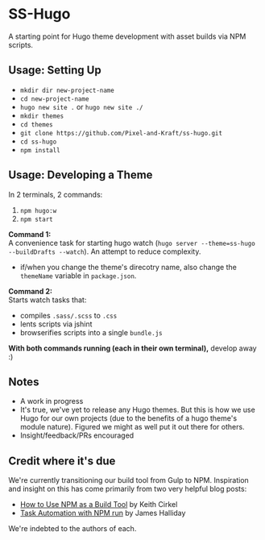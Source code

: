 # SS-Hugo

A starting point for Hugo theme development with asset builds via NPM scripts. 

## Usage: Setting Up

- `mkdir dir new-project-name`
- `cd new-project-name`
- `hugo new site .` or `hugo new site ./`
- `mkdir themes`
- `cd themes`
- `git clone https://github.com/Pixel-and-Kraft/ss-hugo.git`
- `cd ss-hugo`
- `npm install`

## Usage: Developing a Theme

In 2 terminals, 2 commands:  

1. `npm hugo:w`
2. `npm start`

**Command 1:**  
A convenience task for starting hugo watch (`hugo server --theme=ss-hugo --buildDrafts --watch`). An attempt to reduce complexity. 
- if/when you change the theme's direcotry name, also change the `themeName` variable in `package.json`.

**Command 2:**  
Starts watch tasks that:
- compiles `.sass/.scss` to `.css`
- lents scripts via jshint
- browserifies scripts into a single `bundle.js`

**With both commands running (each in their own terminal),** develop away :)

## Notes

- A work in progress
- It's true, we've yet to release any Hugo themes. But this is how we use Hugo for our own projects (due to the benefits of a hugo theme's module nature). Figured we might as well put it out there for others.
- Insight/feedback/PRs encouraged

## Credit where it's due

We're currently transitioning our build tool from Gulp to NPM. Inspiration and insight on this has come primarily from two very helpful blog posts:  

- [How to Use NPM as a Build Tool](http://blog.keithcirkel.co.uk/how-to-use-npm-as-a-build-tool/) by Keith Cirkel
- [Task Automation with NPM run](http://substack.net/task_automation_with_npm_run) by James Halliday

We're indebted to the authors of each.
